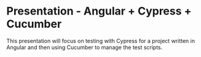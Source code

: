 # Presentation - Angular + Cypress + Cucumber

This presentation will focus on testing with Cypress for a project written in Angular and then using Cucumber to manage the test scripts.
